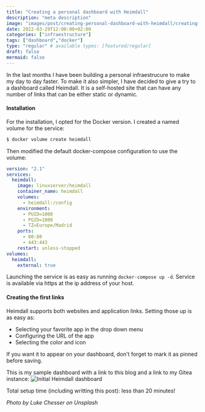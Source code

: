 ```yaml
---
title: "Creating a personal dashboard with Heimdall"
description: "meta description"
image: "images/post/creating-personal-dashboard-with-heimdall/creating-personal-dashboard-with-heimdall.png"
date: 2022-03-29T12:00:00+02:00
categories: ["infraestructure"]
tags: ["dashboard","docker"]
type: "regular" # available types: [featured/regular]
draft: false
mermaid: false
---
```

In the last months I have been building a personal infraestrucure to make my day to day faster. To make it also simpler, I have decided to give a try to a dashboard called Heimdall. It is a self-hosted site that can have any number of links that can be either static or dynamic.

#### Installation

For the installation, I opted for the Docker version. I created a named volume for the service:
```sh
$ docker volume create heimdall
```

Then modified the default docker-compose configuration to use the volume:
```yaml
version: "2.1"
services:
  heimdall:
    image: linuxserver/heimdall
    container_name: heimdall
    volumes:
      - heimdall:/config
    environment:
      - PUID=1000
      - PGID=1000
      - TZ=Europe/Madrid
    ports:
      - 80:80
      - 443:443
    restart: unless-stopped
volumes:
  heimdall:
    external: true
```

Launching the service is as easy as running `docker-compose up -d`. Service is available via https at the ip address of your host.

#### Creating the first links

Heimdall supports both websites and application links. Setting those up is as easy as:

- Selecting your favorite app in the drop down menu
- Configuring the URL of the app
- Selecting the color and icon

If you want it to appear on your dashboard, don't forget to mark it as pinned before saving.

This is my sample dashboard with a link to this blog and a link to my Gitea instance:
![Initial Heimdall dashboard](images/post/heimdall-dashboard-small.png)

Total setup time (including writting this post): less than 20 minutes!

_Photo by Luke Chesser on Unsplash_

